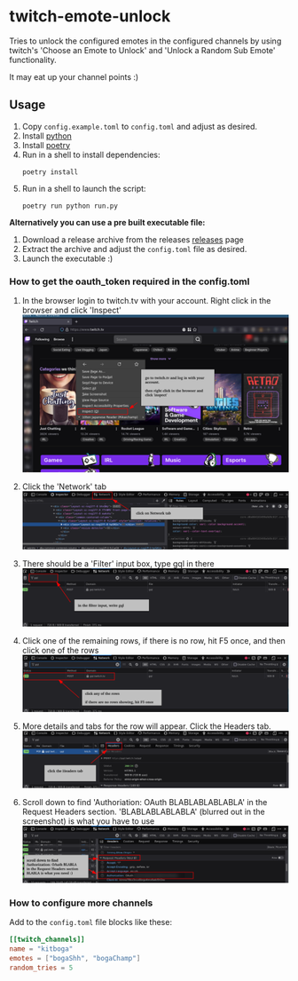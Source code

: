 # twitch-emote-unlock

Tries to unlock the configured emotes in the configured channels
by using twitch's 'Choose an Emote to Unlock' and 
'Unlock a Random Sub Emote' functionality.

It may eat up your channel points :)

## Usage

1. Copy `config.example.toml` to `config.toml` and adjust as desired.
2. Install [python](https://www.python.org/downloads/)
3. Install [poetry](https://python-poetry.org/)
4. Run in a shell to install dependencies:
    ```
    poetry install
    ```
5. Run in a shell to launch the script:
    ```
    poetry run python run.py
    ```


**Alternatively you can use a pre built executable file:** 
1. Download a release archive from the releases [releases](https://github.com/Zutatensuppe/twitch-emote-unlock/releases/latest) page
2. Extract the archive and adjust the `config.toml` file as desired.
3. Launch the executable :)


### How to get the oauth_token required in the config.toml

1. In the browser login to twitch.tv with your account. Right click in 
    the browser and click 'Inspect'
    ![1](docs/1.png)

2. Click the 'Network' tab
    ![2](docs/2.png)

3. There should be a 'Filter' input box, type gql in there
    ![3](docs/3.png)

4. Click one of the remaining rows, if there is no row, hit F5 once,
    and then click one of the rows
    ![4](docs/4.png)

5. More details and tabs for the row will appear. Click the Headers tab.
    ![5](docs/5.png)

6. Scroll down to find 'Authoriation: OAuth BLABLABLABLABLA' in the
    Request Headers section. 'BLABLABLABLABLA' (blurred out 
    in the screenshot) is what you have to use
    ![6](docs/6.png)


### How to configure more channels

Add to the `config.toml` file blocks like these:

```toml
[[twitch_channels]]
name = "kitboga"
emotes = ["bogaShh", "bogaChamp"]
random_tries = 5
```
